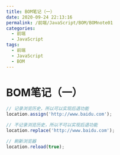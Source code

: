 ```yaml
---
title: BOM笔记（一）
date: 2020-09-24 22:13:16
permalink: /前端/JavaScript/BOM/BOMnote01
categories:
  - 前端
  - JavaScript
tags:
  - 前端
  - JavaScript
  - BOM
---
```

# BOM笔记（一）

```javascript
// 记录浏览历史，所以可以实现后退功能
location.assign('http://www.baidu.com');

// 不记录浏览历史，所以不可以实现后退功能
location.replace('http://www.baidu.com');

// 刷新浏览器
location.reload(true);
```

